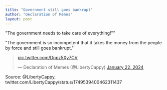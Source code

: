 ```yaml
---
title: "Government still goes bankrupt"
author: "Declaration of Memes"
layout: post
---
```


"The government needs to take care of everything!""

"The government is so incompetent that it takes the money from the people by force and still goes bankrupt."

<blockquote class="twitter-tweet"><p lang="zxx" dir="ltr"><a href="https://t.co/Dnpz5Xy7CV">pic.twitter.com/Dnpz5Xy7CV</a></p>&mdash; Declaration of Memes (@LibertyCappy) <a href="https://twitter.com/LibertyCappy/status/1749539400462311437?ref_src=twsrc%5Etfw">January 22, 2024</a></blockquote> <script async src="https://platform.twitter.com/widgets.js" charset="utf-8"></script>

Source: @LibertyCappy, twitter.com/LibertyCappy/status/1749539400462311437
